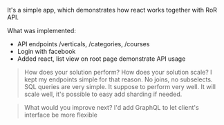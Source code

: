 It's a simple app, which demonstrates how react works together with RoR API.

What was implemented:
  - API endpoints /verticals, /categories, /courses
  - Login with facebook
  - Added react, list view on root page demonstrate API usage


>How does your solution perform?
>How does your solution scale?
  I kept my endpoints simple for that reason. No joins, no subselects. SQL queries are very simple. It suppose to perform very well.
  It will scale well, it's possible to easy add sharding if needed.

>What would you improve next?
 I'd add GraphQL to let client's interface be more flexible